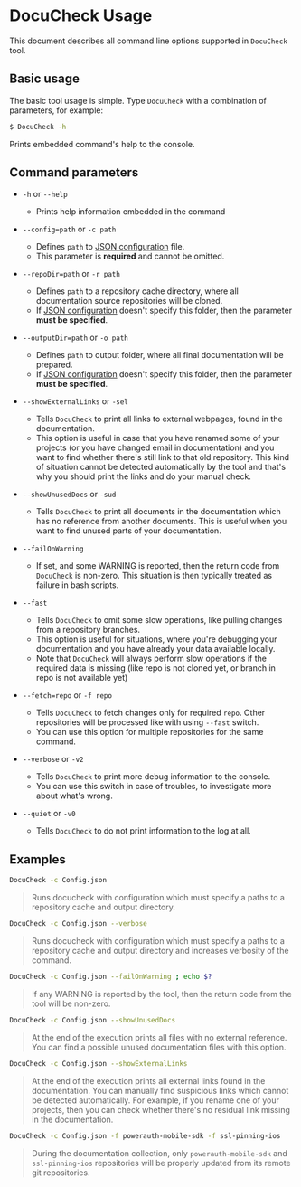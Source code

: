 # DocuCheck Usage

This document describes all command line options supported in `DocuCheck` tool.

## Basic usage

The basic tool usage is simple. Type `DocuCheck` with a combination of parameters, for example:

```sh
$ DocuCheck -h
```

Prints embedded command's help to the console.


## Command parameters

- `-h` or `--help`
  - Prints help information embedded in the command
  
- `--config=path` or `-c path`
  - Defines `path` to [JSON configuration](Configuration-File.md) file. 
  - This parameter is **required** and cannot be omitted.

- `--repoDir=path` or `-r path`
  - Defines `path` to a repository cache directory, where all documentation source repositories will be cloned.
  - If [JSON configuration](Configuration-File.md) doesn't specify this folder, then the parameter **must be specified**. 
  
- `--outputDir=path` or `-o path`
  - Defines `path` to output folder, where all final documentation will be prepared.
  - If [JSON configuration](Configuration-File.md) doesn't specify this folder, then the parameter **must be specified**.
  
- `--showExternalLinks` or `-sel`
  - Tells `DocuCheck` to print all links to external webpages, found in the documentation.
  - This option is useful in case that you have renamed some of your projects (or you have changed email in documentation) and you want to find whether there's still link to that old repository. This kind of situation cannot be detected automatically by the tool and that's why you should print the links and do your manual check.

- `--showUnusedDocs` or `-sud`
  - Tells `DocuCheck` to print all documents in the documentation which has no reference from another documents. This is useful when you want to find unused parts of your documentation.

- `--failOnWarning`
  - If set, and some WARNING is reported, then the return code from `DocuCheck` is non-zero. This situation is then typically treated as failure in bash scripts.

- `--fast`
  - Tells `DocuCheck` to omit some slow operations, like pulling changes from a repository branches. 
  - This option is useful for situations, where you're debugging your documentation and you have already your data available locally. 
  - Note that `DocuCheck` will always perform slow operations if the required data is missing (like repo is not cloned yet, or branch in repo is not available yet)

- `--fetch=repo` or `-f repo`
  - Tells `DocuCheck` to fetch changes only for required `repo`. Other repositories will be processed like with using `--fast` switch.
  - You can use this option for multiple repositories for the same command. 

- `--verbose` or `-v2`
  - Tells `DocuCheck` to print more debug information to the console.
  - You can use this switch in case of troubles, to investigate more about what's wrong.
 
- `--quiet` or `-v0`
  - Tells `DocuCheck` to do not print information to the log at all.


## Examples

```sh
DocuCheck -c Config.json
```
> Runs docucheck with configuration which must specify a paths to a repository cache and output directory.
  
```sh
DocuCheck -c Config.json --verbose
```
> Runs docucheck with configuration which must specify a paths to a repository cache and output directory and increases verbosity of the command.

```sh
DocuCheck -c Config.json --failOnWarning ; echo $?
```
> If any WARNING is reported by the tool, then the return code from the tool will be non-zero.

```sh
DocuCheck -c Config.json --showUnusedDocs
```
> At the end of the execution prints all files with no external reference. You can find a possible unused documentation files with this option. 

```sh
DocuCheck -c Config.json --showExternalLinks
```
> At the end of the execution prints all external links found in the documentation. You can manually find suspicious links which cannot be detected automatically. For example, if you rename one of your projects, then you can check whether there's no residual link missing in the documentation. 

```sh
DocuCheck -c Config.json -f powerauth-mobile-sdk -f ssl-pinning-ios
```
> During the documentation collection, only `powerauth-mobile-sdk` and `ssl-pinning-ios` repositories will be properly updated from its remote git repositories.
